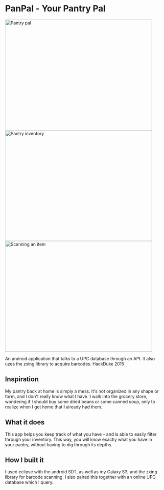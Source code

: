 # PanPal - Your Pantry Pal

<img src="https://challengepost-s3-challengepost.netdna-ssl.com/photos/production/software_photos/000/319/718/datas/gallery.jpg" alt="Pantry pal" width="480" height="360"/> <img src="https://challengepost-s3-challengepost.netdna-ssl.com/photos/production/software_photos/000/319/719/datas/gallery.jpg" alt="Pantry inventory" width="480" height="360"/> <img src="https://challengepost-s3-challengepost.netdna-ssl.com/photos/production/software_photos/000/319/721/datas/gallery.jpg" alt="Scanning an item" width="480" height="360"/>

An android application that talks to a UPC database through an API. It also uzes the zxing library to acquire barcodes.
HackDuke 2015


## Inspiration

My pantry back at home is simply a mess. It's not organized in any shape or form, and I don't really know what I have. I walk into the grocery store, wondering if I should buy some dried beans or some canned soup, only to realize when I get home that I already had them.
## What it does

This app helps you keep track of what you have - and is able to easily filter through your inventory. This way, you will know exactly what you have in your pantry, without having to dig through its depths.
## How I built it

I used eclipse with the android SDT, as well as my Galaxy S3, and the zxing library for barcode scanning. I also paired this together with an online UPC database which I query.
